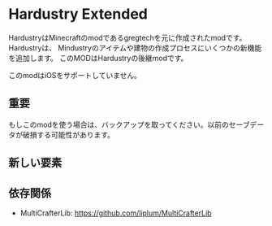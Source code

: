 # Hardustry Extended

HardustryはMinecraftのmodであるgregtechを元に作成されたmodです。
Hardustryは、 Mindustryのアイテムや建物の作成プロセスにいくつかの新機能を追加します。
このMODはHardustryの後継modです。

このmodはiOSをサポートしていません。

## 重要

もしこのmodを使う場合は、バックアップを取ってください。以前のセーブデータが破損する可能性があります。

## 新しい要素

## 依存関係

- MultiCrafterLib: https://github.com/liplum/MultiCrafterLib